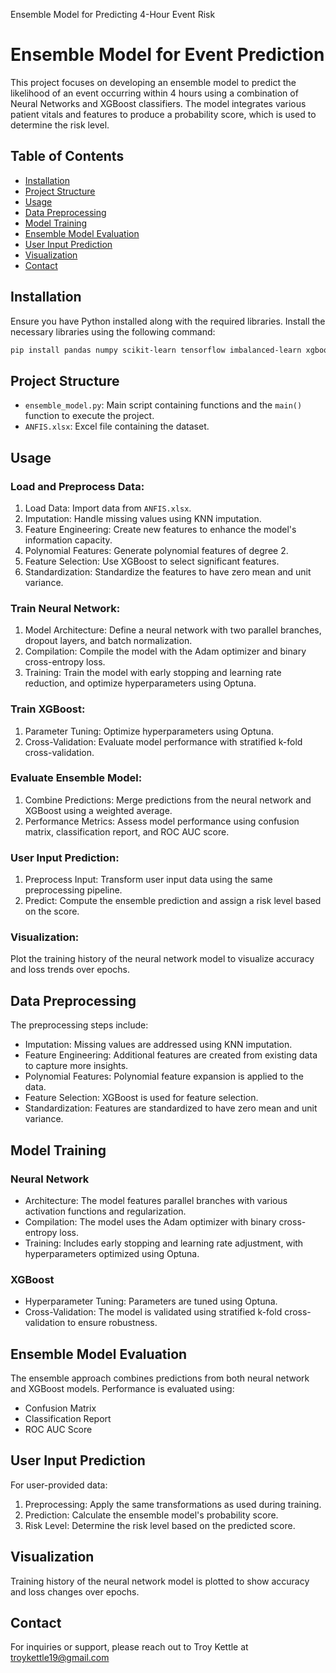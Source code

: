 Ensemble Model for Predicting 4-Hour Event Risk
# Ensemble Model for Event Prediction

This project focuses on developing an ensemble model to predict the likelihood of an event occurring within 4 hours using a combination of Neural Networks and XGBoost classifiers. The model integrates various patient vitals and features to produce a probability score, which is used to determine the risk level.

## Table of Contents
- [Installation](#installation)
- [Project Structure](#project-structure)
- [Usage](#usage)
- [Data Preprocessing](#data-preprocessing)
- [Model Training](#model-training)
- [Ensemble Model Evaluation](#ensemble-model-evaluation)
- [User Input Prediction](#user-input-prediction)
- [Visualization](#visualization)
- [Contact](#contact)

## Installation
Ensure you have Python installed along with the required libraries. Install the necessary libraries using the following command:

```bash
pip install pandas numpy scikit-learn tensorflow imbalanced-learn xgboost optuna matplotlib seaborn
```

## Project Structure
- `ensemble_model.py`: Main script containing functions and the `main()` function to execute the project.
- `ANFIS.xlsx`: Excel file containing the dataset.

## Usage
### Load and Preprocess Data:
1. Load Data: Import data from `ANFIS.xlsx`.
2. Imputation: Handle missing values using KNN imputation.
3. Feature Engineering: Create new features to enhance the model's information capacity.
4. Polynomial Features: Generate polynomial features of degree 2.
5. Feature Selection: Use XGBoost to select significant features.
6. Standardization: Standardize the features to have zero mean and unit variance.

### Train Neural Network:
1. Model Architecture: Define a neural network with two parallel branches, dropout layers, and batch normalization.
2. Compilation: Compile the model with the Adam optimizer and binary cross-entropy loss.
3. Training: Train the model with early stopping and learning rate reduction, and optimize hyperparameters using Optuna.

### Train XGBoost:
1. Parameter Tuning: Optimize hyperparameters using Optuna.
2. Cross-Validation: Evaluate model performance with stratified k-fold cross-validation.

### Evaluate Ensemble Model:
1. Combine Predictions: Merge predictions from the neural network and XGBoost using a weighted average.
2. Performance Metrics: Assess model performance using confusion matrix, classification report, and ROC AUC score.

### User Input Prediction:
1. Preprocess Input: Transform user input data using the same preprocessing pipeline.
2. Predict: Compute the ensemble prediction and assign a risk level based on the score.

### Visualization:
Plot the training history of the neural network model to visualize accuracy and loss trends over epochs.

## Data Preprocessing
The preprocessing steps include:
- Imputation: Missing values are addressed using KNN imputation.
- Feature Engineering: Additional features are created from existing data to capture more insights.
- Polynomial Features: Polynomial feature expansion is applied to the data.
- Feature Selection: XGBoost is used for feature selection.
- Standardization: Features are standardized to have zero mean and unit variance.

## Model Training
### Neural Network
- Architecture: The model features parallel branches with various activation functions and regularization.
- Compilation: The model uses the Adam optimizer with binary cross-entropy loss.
- Training: Includes early stopping and learning rate adjustment, with hyperparameters optimized using Optuna.

### XGBoost
- Hyperparameter Tuning: Parameters are tuned using Optuna.
- Cross-Validation: The model is validated using stratified k-fold cross-validation to ensure robustness.

## Ensemble Model Evaluation
The ensemble approach combines predictions from both neural network and XGBoost models. Performance is evaluated using:
- Confusion Matrix
- Classification Report
- ROC AUC Score

## User Input Prediction
For user-provided data:
1. Preprocessing: Apply the same transformations as used during training.
2. Prediction: Calculate the ensemble model's probability score.
3. Risk Level: Determine the risk level based on the predicted score.

## Visualization
Training history of the neural network model is plotted to show accuracy and loss changes over epochs.

## Contact
For inquiries or support, please reach out to Troy Kettle at troykettle19@gmail.com
